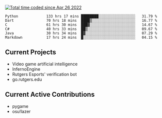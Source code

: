 <a href="https://wakatime.com/@9797ee4f-4108-45bb-8fc2-b36b9c1a1c89"><img src="https://wakatime.com/badge/user/9797ee4f-4108-45bb-8fc2-b36b9c1a1c89.svg?style=for-the-badge" alt="Total time coded since Apr 26 2022" /></a>

<!--START_SECTION:waka-->

```text
Python             133 hrs 17 mins ████████░░░░░░░░░░░░░░░░░   31.79 %
Dart               70 hrs 18 mins  ████▒░░░░░░░░░░░░░░░░░░░░   16.77 %
C                  61 hrs 30 mins  ███▓░░░░░░░░░░░░░░░░░░░░░   14.67 %
C#                 40 hrs 33 mins  ██▒░░░░░░░░░░░░░░░░░░░░░░   09.67 %
Java               30 hrs 34 mins  █▓░░░░░░░░░░░░░░░░░░░░░░░   07.29 %
Markdown           17 hrs 24 mins  █░░░░░░░░░░░░░░░░░░░░░░░░   04.15 %
```

<!--END_SECTION:waka-->

## Current Projects
 - Video game artificial intelligence
 - InfernoEngine
 - Rutgers Esports' verification bot
 - go.rutgers.edu

## Current Active Contributions
 - pygame
 - osu!lazer

